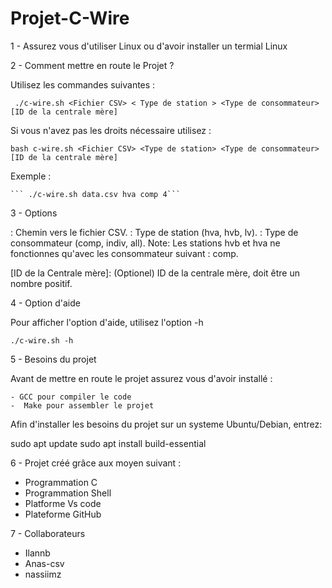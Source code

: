 # Projet-C-Wire

 1 - Assurez vous d'utiliser Linux ou d'avoir installer un termial Linux

 2 - Comment mettre en route le Projet ?

   Utilisez les commandes suivantes :
   
   ``` ./c-wire.sh <Fichier CSV> < Type de station > <Type de consommateur> [ID de la centrale mère]```

   Si vous n'avez pas les droits nécessaire utilisez :

   ```bash c-wire.sh <Fichier CSV> <Type de station> <Type de consommateur> [ID de la centrale mère]```

   Exemple : 

    ``` ./c-wire.sh data.csv hva comp 4```

   3 - Options
   
 <Fichier CSV>: Chemin vers le fichier CSV.
 <Type de station>: Type de station (hva, hvb, lv).
 <Type de consommateur>: Type de consommateur (comp, indiv, all). Note: Les stations hvb et hva ne fonctionnes qu'avec les consommateur suivant : comp.
 
 [ID de la Centrale mère]: (Optionel) ID de la centrale mère, doit être un nombre positif.

   4 - Option d'aide 
      
  Pour afficher l'option d'aide, utilisez l'option -h
  
  ```./c-wire.sh -h```

  5 - Besoins du projet

  Avant de mettre en route le projet assurez vous d'avoir installé :
  
    - GCC pour compiler le code
    -  Make pour assembler le projet
    
  Afin d'installer les besoins du projet sur un systeme Ubuntu/Debian, entrez:
  
  sudo apt update
  sudo apt install build-essential

  6 - Projet créé grâce aux moyen suivant : 

  - Programmation C
  - Programmation Shell
  - Platforme Vs code
  - Plateforme GitHub

  7 - Collaborateurs

  - Ilannb
  - Anas-csv
  - nassiimz  
